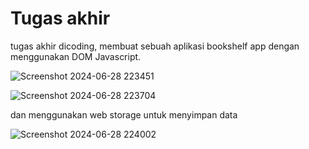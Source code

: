 # Tugas akhir

tugas akhir dicoding, membuat sebuah aplikasi bookshelf app dengan menggunakan DOM Javascript.


![Screenshot 2024-06-28 223451](https://github.com/wraleydi/Bookshelf-APP/assets/166751493/315e4ff6-98e2-4eaa-8122-21b662c9489b)



![Screenshot 2024-06-28 223704](https://github.com/wraleydi/Bookshelf-APP/assets/166751493/58e69e70-8ef2-42d8-8e97-26593fdc49d1)

dan menggunakan web storage untuk menyimpan data


![Screenshot 2024-06-28 224002](https://github.com/wraleydi/Bookshelf-APP/assets/166751493/63862db2-92c7-4868-a514-d588c8215ac9)
